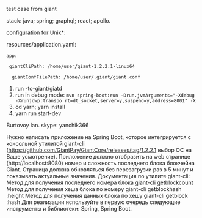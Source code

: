 test case from giant

stack: java; spring; graphql; react; apollo.

configuration for Unix*:

resources/application.yaml:

`app:`

 ` giantCliPath: /home/user/giant-1.2.2.1-linux64`

`  giantConfFilePath: /home/user/.giant/giant.conf`


1. run -to-giant/giatd
2. run in debug mode: `mvn spring-boot:run -Drun.jvmArguments="-Xdebug -Xrunjdwp:transpo
rt=dt_socket,server=y,suspend=y,address=8001" -X`
3. cd yarn; yarn install
4. yarn run start-dev


Burtovoy Ian.
skype: yanchik366


Нужно написать приложение на Spring Boot, которое интегрируется с консольной утилитой giant-cli (https://github.com/GiantPay/GiantCore/releases/tag/1.2.2.1 выбор ОС на Ваше усмотрение). Приложение должно отобразить на web странице (http://localhost:8080) номер и сложность последнего блока блокчейна Giant. Страница должна обновляться без перезагрузки раз в 5 минут и показывать актуальные значения.
	Документация по утилите giant-cli:
Метод для получения последнего номера блока giant-cli getblockcount
Метод для получения хеша блока по номеру giant-cli getblockhash :height
Метод для получения данных блока по хешу giant-cli getblock :hash
Для реализации используйте в первую очередь следующие инструменты и библиотеки: Spring, Spring Boot.
